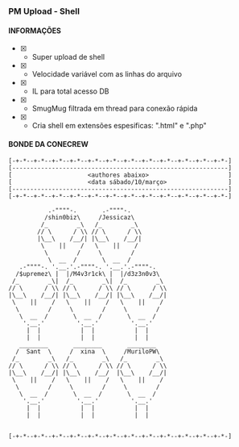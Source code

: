 ### PM Upload - Shell

#### INFORMAÇÕES
- [x] - Super upload de shell
- [x] - Velocidade variável com as linhas do arquivo
- [x] - IL para total acesso DB
- [x] - SmugMug filtrada em thread para conexão rápida
- [x] - Cria shell em extensões espesificas: ".html" e ".php"

#### BONDE DA CONECREW
```
[-+-*--+-*--+-*--+-*--+-*--+-*--+-*--+-*--+-*--+-*--+-*--+-*-]
[------------------------------------------------------------]
[                     <authores abaixo>                      ]
[                     <data sábado/10/março>                 ]
[------------------------------------------------------------]
[-+-*--+-*--+-*--+-*--+-*--+-*--+-*--+-*--+-*--+-*--+-*--+-*-]

           .-""""-.       .-""""-.
          /shin0biz\     /Jessicaz\
         /_        _\   /_        _\
        // \      / \\ // \      / \\
        |\__\    /__/| |\__\    /__/|
         \    ||    /   \    ||    /
          \        /     \        /
           \  __  /       \  __  /
   .-""""-. '.__.'.-""""-. '.__.'.-""""-.
  /$upremez\ |  |/M4v3r1ck\ |  |/d3z3n0v3\
 /_        _\|  /_        _\|  /_        _\
// \      / \\ // \      / \\ // \      / \\
|\__\    /__/| |\__\    /__/| |\__\    /__/|
 \    ||    /   \    ||    /   \    ||    /
  \        /     \        /     \        /
   \  __  /       \  __  /       \  __  /
    '.__.'         '.__.'         '.__.'
     |  |           |  |           |  |
     |  |           |  |           |  |
   ________       ________       ________
  /  Sant  \     /  xina  \     /MuriloPW\
 /_        _\   /_        _\   /_        _\
// \      / \\ // \      / \\ // \      / \\
|\__\    /__/| |\__\    /__/  |\__\    /__/|
 \    ||    /   \    ||    /   \    ||    /
  \        /     \        /     \        /
   \  __  /       \  __  /       \  __  /
    '.__.'         '.__.'         '.__.'
     |  |           |  |           |  |
     |  |           |  |           |  |
     
     
[-+-*--+-*--+-*--+-*--+-*--+-*--+-*--+-*--+-*--+-*--+-*--+-*-]          
```
